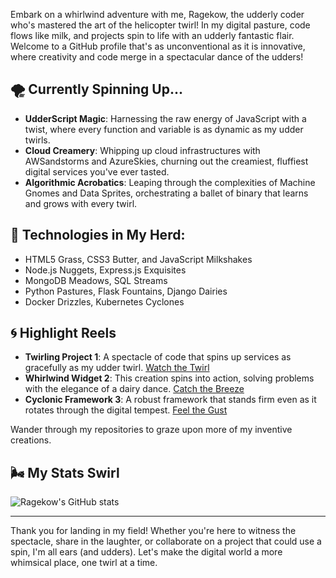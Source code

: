Embark on a whirlwind adventure with me, Ragekow, the udderly coder who's mastered the art of the helicopter twirl! In my digital pasture, code flows like milk, and projects spin to life with an udderly fantastic flair. Welcome to a GitHub profile that's as unconventional as it is innovative, where creativity and code merge in a spectacular dance of the udders!

## 🌪️ Currently Spinning Up...

- **UdderScript Magic**: Harnessing the raw energy of JavaScript with a twist, where every function and variable is as dynamic as my udder twirls.
- **Cloud Creamery**: Whipping up cloud infrastructures with AWSandstorms and AzureSkies, churning out the creamiest, fluffiest digital services you've ever tasted.
- **Algorithmic Acrobatics**: Leaping through the complexities of Machine Gnomes and Data Sprites, orchestrating a ballet of binary that learns and grows with every twirl.

## 🐄 Technologies in My Herd:

- HTML5 Grass, CSS3 Butter, and JavaScript Milkshakes
- Node.js Nuggets, Express.js Exquisites
- MongoDB Meadows, SQL Streams
- Python Pastures, Flask Fountains, Django Dairies
- Docker Drizzles, Kubernetes Cyclones

## 🌀 Highlight Reels

- **Twirling Project 1**: A spectacle of code that spins up services as gracefully as my udder twirl. [Watch the Twirl](#)
- **Whirlwind Widget 2**: This creation spins into action, solving problems with the elegance of a dairy dance. [Catch the Breeze](#)
- **Cyclonic Framework 3**: A robust framework that stands firm even as it rotates through the digital tempest. [Feel the Gust](#)

Wander through my repositories to graze upon more of my inventive creations.


## 🌬️ My Stats Swirl

![Ragekow's GitHub stats](https://github-readme-stats.vercel.app/api?username=ragekow&show_icons=true&theme=radical)

---

Thank you for landing in my field! Whether you're here to witness the spectacle, share in the laughter, or collaborate on a project that could use a spin, I'm all ears (and udders). Let's make the digital world a more whimsical place, one twirl at a time.
